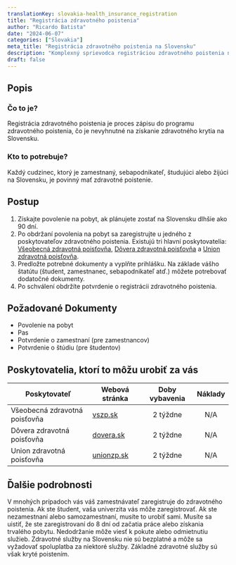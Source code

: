 ```yaml
---
translationKey: slovakia-health_insurance_registration
title: "Registrácia zdravotného poistenia"
author: "Ricardo Batista"
date: "2024-06-07"
categories: ["Slovakia"]
meta_title: "Registrácia zdravotného poistenia na Slovensku"
description: "Komplexný sprievodca registráciou zdravotného poistenia na Slovensku."
draft: false
---
```


## Popis
### Čo to je?
Registrácia zdravotného poistenia je proces zápisu do programu zdravotného poistenia, čo je nevyhnutné na získanie zdravotného krytia na Slovensku.

### Kto to potrebuje?
Každý cudzinec, ktorý je zamestnaný, sebapodnikateľ, študujúci alebo žijúci na Slovensku, je povinný mať zdravotné poistenie.

## Postup
1. Získajte povolenie na pobyt, ak plánujete zostať na Slovensku dlhšie ako 90 dní.
2. Po obdržaní povolenia na pobyt sa zaregistrujte u jedného z poskytovateľov zdravotného poistenia. Existujú tri hlavní poskytovatelia: [Všeobecná zdravotná poisťovňa](https://www.vszp.sk/), [Dôvera zdravotná poisťovňa](https://www.dovera.sk/) a [Union zdravotná poisťovňa](https://www.unionzp.sk/).
3. Predložte potrebné dokumenty a vyplňte prihlášku. Na základe vášho štatútu (študent, zamestnanec, sebapodnikateľ atď.) môžete potrebovať dodatočné dokumenty.
4. Po schválení obdržíte potvrdenie o registrácii zdravotného poistenia.

## Požadované Dokumenty
- Povolenie na pobyt
- Pas
- Potvrdenie o zamestnaní (pre zamestnancov)
- Potvrdenie o štúdiu (pre študentov)

## Poskytovatelia, ktorí to môžu urobiť za vás

| Poskytovateľ                       |             Webová stránka       |     Doby vybavenia   |       Náklady       |
| ---------------------------------   | --------------------------------- |  :-------------:     | :--------------:    |
| Všeobecná zdravotná poisťovňa       |  [vszp.sk](https://www.vszp.sk/)  |    2 týždne          |        N/A          |
| Dôvera zdravotná poisťovňa          |  [dovera.sk](https://www.dovera.sk/)|   2 týždne          |        N/A          |
| Union zdravotná poisťovňa           |  [unionzp.sk](https://www.unionzp.sk/)|  2 týždne         |        N/A          |

## Ďalšie podrobnosti
V mnohých prípadoch vás váš zamestnávateľ zaregistruje do zdravotného poistenia. Ak ste študent, vaša univerzita vás môže zaregistrovať. Ak ste nezamestnaní alebo samozamestnaní, musíte to urobiť sami. Musíte sa uistiť, že ste zaregistrovaní do 8 dní od začatia práce alebo získania trvalého pobytu. Nedodržanie môže viesť k pokute alebo odmietnutiu služieb. Zdravotné služby na Slovensku nie sú bezplatné a môže sa vyžadovať spoluplatba za niektoré služby. Základné zdravotné služby sú však kryté poistením.